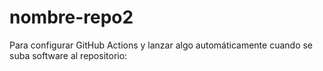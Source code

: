 # nombre-repo2


Para configurar GitHub Actions y lanzar algo automáticamente cuando se suba software al repositorio:
